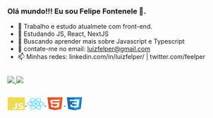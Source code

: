 ### Olá mundo!!! Eu sou Felipe Fontenele 👋.

- 🔭 Trabalho e estudo atualmete com front-end.
- 🌱 Estudando JS, React, NextJS
- 🤔 Buscando aprender mais sobre Javascript e Typescript
- 💬 contate-me no email: luizfelper@gmail.com
- 📫 Minhas redes: linkedin.com/in/luizfelper/ | twitter.com/feelper

##

<div>
  <a href="https://github.com/luizfelper">
    <img height="180em" src="https://github-readme-stats.vercel.app/api?username=luizfelper&show_icons=true&theme=radical&include_all_commits=true&count_private=true" />
    <img height="180em" src="https://github-readme-stats.vercel.app/api/top-langs/?username=luizfelper&layout=compact&langs_count=16&theme=radical" />
</div>

##
  
<div style="display: inline_block">
  <img align="center" alt="felperJS" height="30" width="40" src="https://raw.githubusercontent.com/devicons/devicon/master/icons/javascript/javascript-plain.svg" />  
  <img align="center" alt="felperReact" height="30" width="40" src="https://raw.githubusercontent.com/devicons/devicon/master/icons/react/react-original.svg" /> 
  <img align="center" alt="felperHTML5" height="30" width="40" src="https://raw.githubusercontent.com/devicons/devicon/master/icons/html5/html5-original.svg" /> 
  <img align="center" alt="felperCSS3" height="30" width="40" src="https://raw.githubusercontent.com/devicons/devicon/master/icons/css3/css3-original.svg" /> 
  
</div>
  
